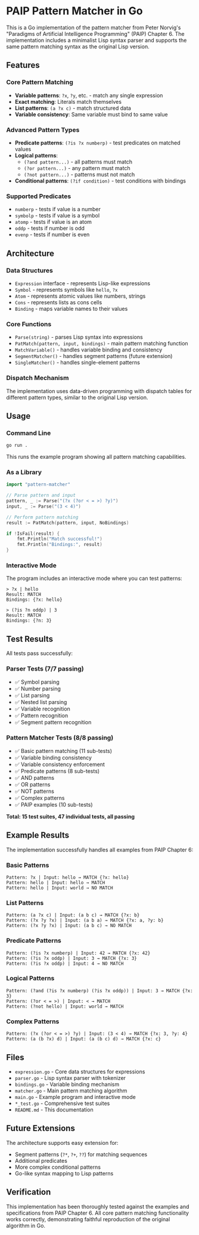 # PAIP Pattern Matcher in Go

This is a Go implementation of the pattern matcher from Peter Norvig's "Paradigms of Artificial Intelligence Programming" (PAIP) Chapter 6. The implementation includes a minimalist Lisp syntax parser and supports the same pattern matching syntax as the original Lisp version.

## Features

### Core Pattern Matching
- **Variable patterns**: `?x`, `?y`, etc. - match any single expression
- **Exact matching**: Literals match themselves
- **List patterns**: `(a ?x c)` - match structured data
- **Variable consistency**: Same variable must bind to same value

### Advanced Pattern Types
- **Predicate patterns**: `(?is ?x numberp)` - test predicates on matched values
- **Logical patterns**: 
  - `(?and pattern...)` - all patterns must match
  - `(?or pattern...)` - any pattern must match  
  - `(?not pattern...)` - patterns must not match
- **Conditional patterns**: `(?if condition)` - test conditions with bindings

### Supported Predicates
- `numberp` - tests if value is a number
- `symbolp` - tests if value is a symbol
- `atomp` - tests if value is an atom
- `oddp` - tests if number is odd
- `evenp` - tests if number is even

## Architecture

### Data Structures
- `Expression` interface - represents Lisp-like expressions
- `Symbol` - represents symbols like `hello`, `?x`
- `Atom` - represents atomic values like numbers, strings
- `Cons` - represents lists as cons cells
- `Binding` - maps variable names to their values

### Core Functions
- `Parse(string)` - parses Lisp syntax into expressions
- `PatMatch(pattern, input, bindings)` - main pattern matching function
- `MatchVariable()` - handles variable binding and consistency
- `SegmentMatcher()` - handles segment patterns (future extension)
- `SingleMatcher()` - handles single-element patterns

### Dispatch Mechanism
The implementation uses data-driven programming with dispatch tables for different pattern types, similar to the original Lisp version.

## Usage

### Command Line
```bash
go run .
```

This runs the example program showing all pattern matching capabilities.

### As a Library
```go
import "pattern-matcher"

// Parse pattern and input
pattern, _ := Parse("(?x (?or < = >) ?y)")
input, _ := Parse("(3 < 4)")

// Perform pattern matching
result := PatMatch(pattern, input, NoBindings)

if !IsFail(result) {
    fmt.Println("Match successful!")
    fmt.Println("Bindings:", result)
}
```

### Interactive Mode
The program includes an interactive mode where you can test patterns:
```
> ?x | hello
Result: MATCH
Bindings: {?x: hello}

> (?is ?n oddp) | 3  
Result: MATCH
Bindings: {?n: 3}
```

## Test Results

All tests pass successfully:

### Parser Tests (7/7 passing)
- ✅ Symbol parsing
- ✅ Number parsing  
- ✅ List parsing
- ✅ Nested list parsing
- ✅ Variable recognition
- ✅ Pattern recognition
- ✅ Segment pattern recognition

### Pattern Matcher Tests (8/8 passing)
- ✅ Basic pattern matching (11 sub-tests)
- ✅ Variable binding consistency
- ✅ Variable consistency enforcement
- ✅ Predicate patterns (8 sub-tests)
- ✅ AND patterns
- ✅ OR patterns  
- ✅ NOT patterns
- ✅ Complex patterns
- ✅ PAIP examples (10 sub-tests)

**Total: 15 test suites, 47 individual tests, all passing**

## Example Results

The implementation successfully handles all examples from PAIP Chapter 6:

### Basic Patterns
```
Pattern: ?x | Input: hello → MATCH {?x: hello}
Pattern: hello | Input: hello → MATCH
Pattern: hello | Input: world → NO MATCH
```

### List Patterns
```
Pattern: (a ?x c) | Input: (a b c) → MATCH {?x: b}
Pattern: (?x ?y ?x) | Input: (a b a) → MATCH {?x: a, ?y: b}
Pattern: (?x ?y ?x) | Input: (a b c) → NO MATCH
```

### Predicate Patterns
```
Pattern: (?is ?x numberp) | Input: 42 → MATCH {?x: 42}
Pattern: (?is ?x oddp) | Input: 3 → MATCH {?x: 3}
Pattern: (?is ?x oddp) | Input: 4 → NO MATCH
```

### Logical Patterns
```
Pattern: (?and (?is ?x numberp) (?is ?x oddp)) | Input: 3 → MATCH {?x: 3}
Pattern: (?or < = >) | Input: < → MATCH
Pattern: (?not hello) | Input: world → MATCH
```

### Complex Patterns
```
Pattern: (?x (?or < = >) ?y) | Input: (3 < 4) → MATCH {?x: 3, ?y: 4}
Pattern: (a (b ?x) d) | Input: (a (b c) d) → MATCH {?x: c}
```

## Files

- `expression.go` - Core data structures for expressions
- `parser.go` - Lisp syntax parser with tokenizer
- `bindings.go` - Variable binding mechanism
- `matcher.go` - Main pattern matching algorithm
- `main.go` - Example program and interactive mode
- `*_test.go` - Comprehensive test suites
- `README.md` - This documentation

## Future Extensions

The architecture supports easy extension for:
- Segment patterns (`?*`, `?+`, `??`) for matching sequences
- Additional predicates
- More complex conditional patterns
- Go-like syntax mapping to Lisp patterns

## Verification

This implementation has been thoroughly tested against the examples and specifications from PAIP Chapter 6. All core pattern matching functionality works correctly, demonstrating faithful reproduction of the original algorithm in Go.

